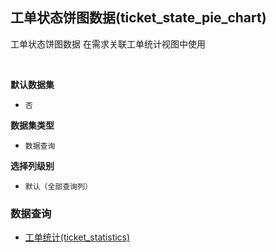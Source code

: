 ## 工单状态饼图数据(ticket_state_pie_chart) <!-- {docsify-ignore-all} -->

工单状态饼图数据
在需求关联工单统计视图中使用

<br>
<p class="panel-title"><b>默认数据集</b></p>

* `否`

<p class="panel-title"><b>数据集类型</b></p>

* `数据查询`

<p class="panel-title"><b>选择列级别</b></p>

* `默认（全部查询列）`




### 数据查询
  * [工单统计(ticket_statistics)](module/ProdMgmt/ticket/query/ticket_statistics)
